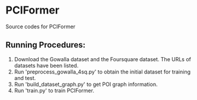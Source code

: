# PCIFormer

Source codes for PCIFormer

## Running Procedures:

1. Download the Gowalla dataset and the Foursquare dataset. The URLs of datasets have been listed.
2. Run 'preprocess_gowalla_4sq.py' to obtain the initial dataset for training and test.
3. Run 'build_dataset_graph.py' to get POI graph information.
4. Run 'train.py' to train PCIFormer.